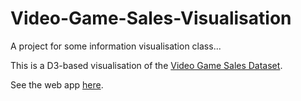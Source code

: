 # Video-Game-Sales-Visualisation
A project for some information visualisation class...

This is a D3-based visualisation of the [Video Game Sales Dataset](https://www.kaggle.com/gregorut/videogamesales).

See the web app [here](https://videogamesales-vis.herokuapp.com/).
